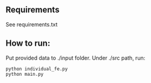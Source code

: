  ## Requirements
 See requirements.txt
 ## How to run:
 Put provided data to ./input folder. Under ./src path, run: 

	python individual_fe.py
	python main.py

